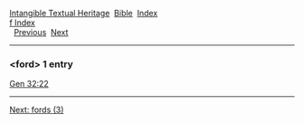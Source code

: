 [Intangible Textual Heritage](../../index)  [Bible](../index) 
[Index](index)   
[f Index](_f_)  
  [Previous](c04398)  [Next](c04400) 

------------------------------------------------------------------------

### &lt;ford&gt; 1 entry

[Gen 32:22](../kjv/gen032.htm#022)  

------------------------------------------------------------------------

[Next: fords (3)](c04400)
